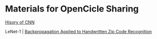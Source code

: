 # Materials for OpenCicle Sharing

[Hisory of CNN](https://towardsdatascience.com/the-history-of-convolutional-neural-networks-for-image-classification-1989-today-5ea8a5c5fe20/)

LeNet-1 | [Backpropagation Applied to Handwritten Zip Code Recognition](https://www.academia.edu/download/47948178/lecun-89e.pdf)